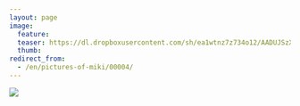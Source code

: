 ```yaml
---
layout: page
image:
  feature:
  teaser: https://dl.dropboxusercontent.com/sh/ea1wtnz7z734o12/AADUJSzXwnZws_viZv-N4Tkha/mikin-kuvat/2/IMG_9195-245px.jpg
  thumb:
redirect_from:
  - /en/pictures-of-miki/00004/
---
```


[![](https://dl.dropboxusercontent.com/sh/ea1wtnz7z734o12/AAA49CkA3GDMCfiEBG-7BSXMa/mikin-kuvat/3/IMG_9195-800px.jpg)](https://dl.dropboxusercontent.com/sh/ea1wtnz7z734o12/AABg29iA8rAXk9RRYa1Z4E9Ca/mikin-kuvat/3/IMG_9195.jpg)
